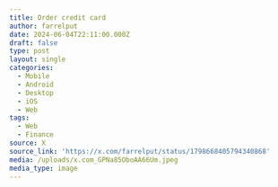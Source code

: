 ```yaml
---
title: Order credit card
author: farrelput
date: 2024-06-04T22:11:00.000Z
draft: false
type: post
layout: single
categories:
  - Mobile
  - Android
  - Desktop
  - iOS
  - Web
tags:
  - Web
  - Finance
source: X
source_link: 'https://x.com/farrelput/status/1798668405794340868'
media: /uploads/x.com_GPNa85OboAA66Um.jpeg
media_type: image
---
```


